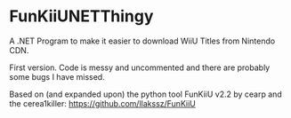 # FunKiiUNETThingy
A .NET Program to make it easier to download WiiU Titles from Nintendo CDN.

First version. Code is messy and uncommented and there are probably some bugs I have missed.

Based on (and expanded upon) the python tool FunKiiU v2.2 by cearp and the cerea1killer:
https://github.com/llakssz/FunKiiU
